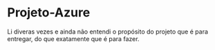 # Projeto-Azure

Li diveras vezes e ainda não entendi o propósito do projeto que é para entregar, do que exatamente que é para fazer.
